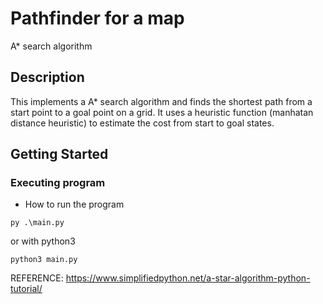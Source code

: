 # Pathfinder for a map
A* search algorithm

## Description
This implements a A* search algorithm and finds the shortest path from a start point to a goal point on a grid. It uses a heuristic function (manhatan distance heuristic) to estimate the cost from start to goal states.

## Getting Started

### Executing program
* How to run the program
```
py .\main.py
```
or with python3
```
python3 main.py
```

REFERENCE:
https://www.simplifiedpython.net/a-star-algorithm-python-tutorial/
